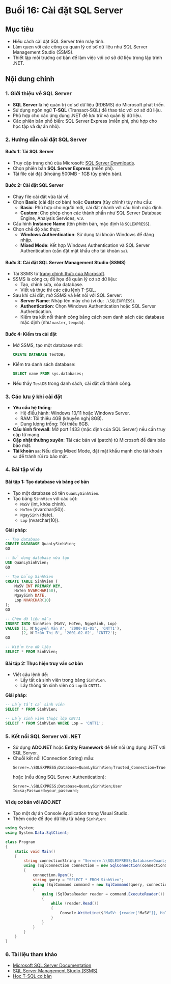# Buổi 16: Cài đặt SQL Server

## Mục tiêu

- Hiểu cách cài đặt SQL Server trên máy tính.
- Làm quen với các công cụ quản lý cơ sở dữ liệu như SQL Server Management Studio (SSMS).
- Thiết lập môi trường cơ bản để làm việc với cơ sở dữ liệu trong lập trình .NET.

## Nội dung chính

### 1. Giới thiệu về SQL Server

- **SQL Server** là hệ quản trị cơ sở dữ liệu (RDBMS) do Microsoft phát triển.
- Sử dụng ngôn ngữ **T-SQL** (Transact-SQL) để thao tác với cơ sở dữ liệu.
- Phù hợp cho các ứng dụng .NET để lưu trữ và quản lý dữ liệu.
- Các phiên bản phổ biến: SQL Server Express (miễn phí, phù hợp cho học tập và dự án nhỏ).

### 2. Hướng dẫn cài đặt SQL Server

#### Bước 1: Tải SQL Server

- Truy cập trang chủ của Microsoft: [SQL Server Downloads](https://www.microsoft.com/en-us/sql-server/sql-server-downloads).
- Chọn phiên bản **SQL Server Express** (miễn phí).
- Tải file cài đặt (khoảng 500MB - 1GB tùy phiên bản).

#### Bước 2: Cài đặt SQL Server

- Chạy file cài đặt vừa tải về.
- Chọn **Basic** (cài đặt cơ bản) hoặc **Custom** (tùy chỉnh) tùy nhu cầu:
  - **Basic**: Phù hợp cho người mới, cài đặt nhanh với cấu hình mặc định.
  - **Custom**: Cho phép chọn các thành phần như SQL Server Database Engine, Analysis Services, v.v.
- Cấu hình **Instance Name** (tên phiên bản, mặc định là `SQLEXPRESS`).
- Chọn chế độ xác thực:
  - **Windows Authentication**: Sử dụng tài khoản Windows để đăng nhập.
  - **Mixed Mode**: Kết hợp Windows Authentication và SQL Server Authentication (cần đặt mật khẩu cho tài khoản `sa`).

#### Bước 3: Cài đặt SQL Server Management Studio (SSMS)

- Tải SSMS từ [trang chính thức của Microsoft](https://docs.microsoft.com/en-us/sql/ssms/download-sql-server-management-studio-ssms).
- SSMS là công cụ đồ họa để quản lý cơ sở dữ liệu:
  - Tạo, chỉnh sửa, xóa database.
  - Viết và thực thi các câu lệnh T-SQL.
- Sau khi cài đặt, mở SSMS và kết nối với SQL Server:
  - **Server Name**: Nhập tên máy chủ (ví dụ: `.\SQLEXPRESS`).
  - **Authentication**: Chọn Windows Authentication hoặc SQL Server Authentication.
  - Kiểm tra kết nối thành công bằng cách xem danh sách các database mặc định (như `master`, `tempdb`).

#### Bước 4: Kiểm tra cài đặt

- Mở SSMS, tạo một database mới:
  ```sql
  CREATE DATABASE TestDB;
  ```
- Kiểm tra danh sách database:
  ```sql
  SELECT name FROM sys.databases;
  ```
- Nếu thấy `TestDB` trong danh sách, cài đặt đã thành công.

### 3. Các lưu ý khi cài đặt

- **Yêu cầu hệ thống**:
  - Hệ điều hành: Windows 10/11 hoặc Windows Server.
  - RAM: Tối thiểu 4GB (khuyến nghị 8GB).
  - Dung lượng trống: Tối thiểu 6GB.
- **Cấu hình firewall**: Mở port 1433 (mặc định của SQL Server) nếu cần truy cập từ mạng.
- **Cập nhật thường xuyên**: Tải các bản vá (patch) từ Microsoft để đảm bảo bảo mật.
- **Tài khoản `sa`**: Nếu dùng Mixed Mode, đặt mật khẩu mạnh cho tài khoản `sa` để tránh rủi ro bảo mật.

### 4. Bài tập ví dụ

#### Bài tập 1: Tạo database và bảng cơ bản

- Tạo một database có tên `QuanLySinhVien`.
- Tạo bảng `SinhVien` với các cột:
  - `MaSV` (int, khóa chính).
  - `HoTen` (nvarchar(50)).
  - `NgaySinh` (date).
  - `Lop` (nvarchar(10)).

**Giải pháp**:

```sql
-- Tạo database
CREATE DATABASE QuanLySinhVien;
GO

-- Sử dụng database vừa tạo
USE QuanLySinhVien;
GO

-- Tạo bảng SinhVien
CREATE TABLE SinhVien (
    MaSV INT PRIMARY KEY,
    HoTen NVARCHAR(50),
    NgaySinh DATE,
    Lop NVARCHAR(10)
);
GO

-- Chèn dữ liệu mẫu
INSERT INTO SinhVien (MaSV, HoTen, NgaySinh, Lop)
VALUES (1, N'Nguyễn Văn A', '2000-01-01', 'CNTT1'),
       (2, N'Trần Thị B', '2001-02-02', 'CNTT2');
GO

-- Kiểm tra dữ liệu
SELECT * FROM SinhVien;
```

#### Bài tập 2: Thực hiện truy vấn cơ bản

- Viết câu lệnh để:
  - Lấy tất cả sinh viên trong bảng `SinhVien`.
  - Lấy thông tin sinh viên có `Lop` là `CNTT1`.

**Giải pháp**:

```sql
-- Lấy tất cả sinh viên
SELECT * FROM SinhVien;

-- Lấy sinh viên thuộc lớp CNTT1
SELECT * FROM SinhVien WHERE Lop = 'CNTT1';
```

### 5. Kết nối SQL Server với .NET

- Sử dụng **ADO.NET** hoặc **Entity Framework** để kết nối ứng dụng .NET với SQL Server.
- Chuỗi kết nối (Connection String) mẫu:
  ```plaintext
  Server=.\SQLEXPRESS;Database=QuanLySinhVien;Trusted_Connection=True;
  ```
  hoặc (nếu dùng SQL Server Authentication):
  ```plaintext
  Server=.\SQLEXPRESS;Database=QuanLySinhVien;User Id=sa;Password=your_password;
  ```

#### Ví dụ cơ bản với ADO.NET

- Tạo một dự án Console Application trong Visual Studio.
- Thêm code để đọc dữ liệu từ bảng `SinhVien`:

```csharp
using System;
using System.Data.SqlClient;

class Program
{
    static void Main()
    {
        string connectionString = "Server=.\\SQLEXPRESS;Database=QuanLySinhVien;Trusted_Connection=True;";
        using (SqlConnection connection = new SqlConnection(connectionString))
        {
            connection.Open();
            string query = "SELECT * FROM SinhVien";
            using (SqlCommand command = new SqlCommand(query, connection))
            {
                using (SqlDataReader reader = command.ExecuteReader())
                {
                    while (reader.Read())
                    {
                        Console.WriteLine($"MaSV: {reader["MaSV"]}, HoTen: {reader["HoTen"]}, NgaySinh: {reader["NgaySinh"]}, Lop: {reader["Lop"]}");
                    }
                }
            }
        }
    }
}
```

### 6. Tài liệu tham khảo

- [Microsoft SQL Server Documentation](https://docs.microsoft.com/en-us/sql/sql-server/)
- [SQL Server Management Studio (SSMS)](https://docs.microsoft.com/en-us/sql/ssms/sql-server-management-studio-ssms)
- [Học T-SQL cơ bản](https://docs.microsoft.com/en-us/sql/t-sql/)
